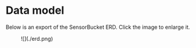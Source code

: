 # Data model

Below is an export of the SensorBucket ERD. Click the image to enlarge it.

<figure markdown>
![](./erd.png)
</figure>
